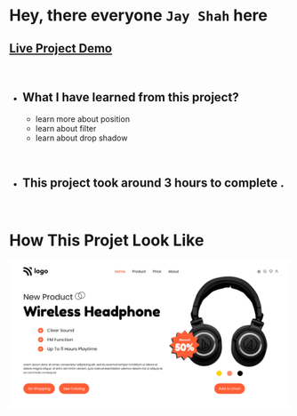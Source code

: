 # Hey, there everyone `Jay Shah` here

## [Live Project Demo](https://trend-in-2025.netlify.app/)

<br>

- ## What I have learned from this project?
    - learn more about position
    - learn about filter
    - learn about drop shadow

<br>

- ## This project took around 3 hours to complete .
<br>

# How This Projet Look Like
![Cloud](./images/project-7.png)